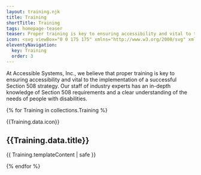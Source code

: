 ```yaml
---
layout: training.njk
title: Training
shortTitle: Training
tags: homepage-teaser
teaser: Proper training is key to ensuring accessibility and vital to the implementation of a successful accessibility strategy. We offer customized webinar classes tailored to your organization.
icon: <svg viewBox="0 0 175 175" xmlns="http://www.w3.org/2000/svg" xmlns:xlink="http://www.w3.org/1999/xlink"><clipPath id="c"><circle cx="87.5" cy="87.5" r="87.5"/></clipPath><circle cx="87.5" cy="87.5" fill="#33ab19" r="87.5"/><g clip-path="url(#c)"><path d="m51.54 119.42 65.01 65.01 76.95-65.15-70.47-70.48-8.56 8.68-24.86-22.49-1.94 18.23 11.25 9.96-26.58 1.4-15.57-15.68 4.81 13.45 7.1 6.87-4.59 20.28-8.84-7.48-17.48 3.91 25.03 23.29z" fill="#33ab19" opacity=".5"/></g><path d="m53.78 120.33a3.5 3.5 0 0 0 2.16-.83l8.13-8.14a3.05 3.05 0 0 0 -4.32-4.36l-8.13 8.14a3.1 3.1 0 0 0 0 4.32 3.18 3.18 0 0 0 2.16.87zm66.44 0a3.48 3.48 0 0 0 2.16-.83 3.1 3.1 0 0 0 0-4.32l-8-8a3.06 3.06 0 0 0 -4.32 4.33l8 8a5.2 5.2 0 0 0 2.16.82zm-80.06-33.22h13a3 3 0 1 0 0-6h-13a3 3 0 1 0 0 6zm71.6-23.93a3.5 3.5 0 0 0 2.16-.83l9.13-9.13a3.06 3.06 0 0 0 -4.32-4.33l-9.13 9.11a3.1 3.1 0 0 0 0 4.32 3.48 3.48 0 0 0 2.16.86zm-50.18-.83a2.77 2.77 0 0 0 2.16.83 3.53 3.53 0 0 0 2.17-.83 3.12 3.12 0 0 0 0-4.32l-9.14-9.14a3.06 3.06 0 1 0 -4.32 4.33zm57.31 21.93a3 3 0 0 0 3 3h13a3 3 0 1 0 0-6h-13a2.8 2.8 0 0 0 -3 3zm-31.22-31.06a3 3 0 0 0 3-3v-12.95a3 3 0 1 0 -6 0v12.95a3.09 3.09 0 0 0 3 3zm3 41.53 7.33-6.82a3.06 3.06 0 1 0 -4.15-4.49l-6.15 5.82-6.14-5.82a3.06 3.06 0 0 0 -4.16 4.49l7.31 6.82v18.25a3 3 0 1 0 6 0v-18.25zm5.82 41.71a3 3 0 0 0 -3-3h-12.8a3 3 0 0 0 0 6h12.79a3.09 3.09 0 0 0 2.99-3zm-26.93-10.46a3 3 0 0 0 3 3h28.57a3 3 0 1 0 0-6h-28.58a3 3 0 0 0 -2.99 3zm-5.15-54.67a22.1 22.1 0 0 1 9.64-9.47c9.14-4.65 19.1-4.48 27.24.66a26.14 26.14 0 0 1 12.63 22.6 27.11 27.11 0 0 1 -5.16 15.78 23.05 23.05 0 0 0 -4.32 13.29 3 3 0 0 1 -6 0 29.06 29.06 0 0 1 5.48-17 20 20 0 0 0 4-12.12 20.23 20.23 0 0 0 -9.8-17.45c-6.32-3.82-14.12-4-21.43-.33a15.74 15.74 0 0 0 -7 7c-4 7.81-3.66 16.28 1 22.93a28.35 28.35 0 0 1 5.31 16.78 3 3 0 1 1 -6 0 22.91 22.91 0 0 0 -4.15-13.29c-6-8.65-6.65-19.44-1.5-29.41z" fill="#fff"/></svg>
eleventyNavigation:
  key: Training
  order: 3
---
```


At Accessible Systems, Inc., we believe that proper training is key to ensuring accessibility and vital to the implementation of a successful Section 508 strategy. Our staff of industry experts has an in-depth knowledge of Section 508 requirements and a clear understanding of the needs of people with disabilities.

{% for Training in collections.Training %}

<section class="content {{ Training.data.anchor | lower }}" id="{{ Training.data.anchor | urlize | lower }}">
  {{Training.data.icon}}
  <div>
    <h2>{{Training.data.title}}</h2>
    <p>{{ Training.templateContent | safe }}</p>
  </div>
</section>
{% endfor %}
